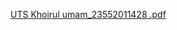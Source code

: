 [UTS Khoirul umam_23552011428 .pdf](https://github.com/user-attachments/files/20113744/UTS.Khoirul.umam_23552011428.pdf)
